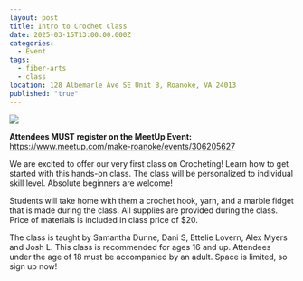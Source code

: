 ```yaml
---
layout: post
title: Intro to Crochet Class
date: 2025-03-15T13:00:00.000Z
categories:
  - Event
tags:
  - fiber-arts
  - class
location: 128 Albemarle Ave SE Unit B, Roanoke, VA 24013
published: "true"
---
```

![](/assets/images/crotcheting-class-flyer-discord.png)

**Attendees MUST register on the MeetUp Event:** <https://www.meetup.com/make-roanoke/events/306205627>

We are excited to offer our very first class on Crocheting! Learn how to get started with this hands-on class. The class will be personalized to individual skill level. Absolute beginners are welcome!

Students will take home with them a crochet hook, yarn, and a marble fidget that is made during the class. All supplies are provided during the class. Price of materials is included in class price of $20.

The class is taught by Samantha Dunne, Dani S, Ettelie Lovern, Alex Myers and Josh L. This class is recommended for ages 16 and up. Attendees under the age of 18 must be accompanied by an adult. Space is limited, so sign up now!
